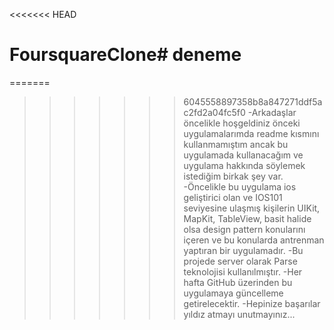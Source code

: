 <<<<<<< HEAD
# FoursquareClone# deneme
=======
>>>>>>> 6045558897358b8a847271ddf5ac2fd2a04fc5f0
-Arkadaşlar öncelikle hoşgeldiniz önceki uygulamalarımda readme kısmını kullanmamıştım ancak bu uygulamada kullanacağım ve uygulama hakkında söylemek istediğim birkak şey var.
-Öncelikle bu uygulama ios geliştirici olan ve IOS101 seviyesine ulaşmış kişilerin UIKit, MapKit, TableView, basit halide olsa design pattern konularını içeren ve bu konularda antrenman yaptıran bir uygulamadır.
-Bu projede server olarak Parse teknolojisi kullanılmıştır.
-Her hafta GitHub üzerinden bu uygulamaya güncelleme getirelecektir.
-Hepinize başarılar yıldız atmayı unutmayınız...
